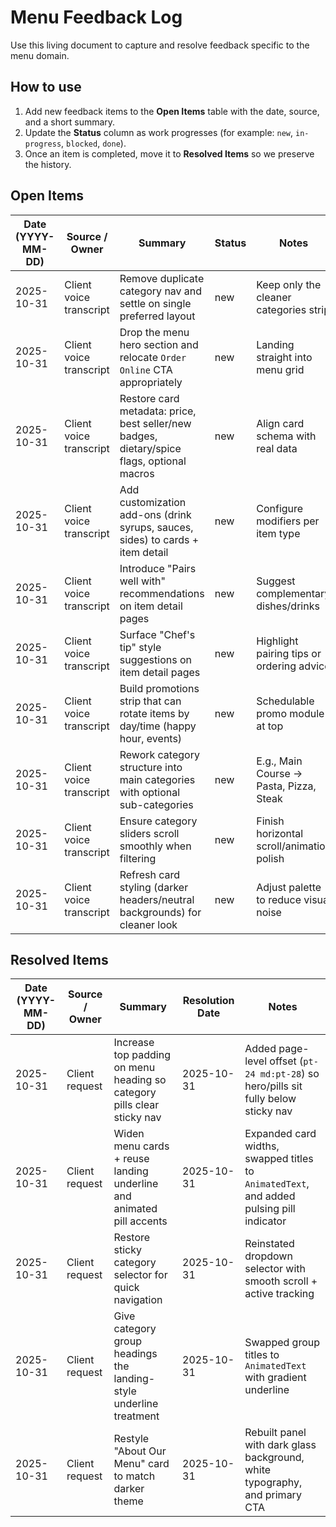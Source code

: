 <!-- Feedback tracker for Menu workstreams. Update as items are addressed. -->

# Menu Feedback Log

Use this living document to capture and resolve feedback specific to the menu domain.

## How to use

1. Add new feedback items to the **Open Items** table with the date, source, and a short summary.
2. Update the **Status** column as work progresses (for example: `new`, `in-progress`, `blocked`, `done`).
3. Once an item is completed, move it to **Resolved Items** so we preserve the history.

## Open Items

| Date (YYYY-MM-DD) | Source / Owner | Summary | Status | Notes |
| --- | --- | --- | --- | --- |
| 2025-10-31 | Client voice transcript | Remove duplicate category nav and settle on single preferred layout | new | Keep only the cleaner categories strip |
| 2025-10-31 | Client voice transcript | Drop the menu hero section and relocate `Order Online` CTA appropriately | new | Landing straight into menu grid |
| 2025-10-31 | Client voice transcript | Restore card metadata: price, best seller/new badges, dietary/spice flags, optional macros | new | Align card schema with real data |
| 2025-10-31 | Client voice transcript | Add customization add-ons (drink syrups, sauces, sides) to cards + item detail | new | Configure modifiers per item type |
| 2025-10-31 | Client voice transcript | Introduce "Pairs well with" recommendations on item detail pages | new | Suggest complementary dishes/drinks |
| 2025-10-31 | Client voice transcript | Surface "Chef's tip" style suggestions on item detail pages | new | Highlight pairing tips or ordering advice |
| 2025-10-31 | Client voice transcript | Build promotions strip that can rotate items by day/time (happy hour, events) | new | Schedulable promo module at top |
| 2025-10-31 | Client voice transcript | Rework category structure into main categories with optional sub-categories | new | E.g., Main Course → Pasta, Pizza, Steak |
| 2025-10-31 | Client voice transcript | Ensure category sliders scroll smoothly when filtering | new | Finish horizontal scroll/animation polish |
| 2025-10-31 | Client voice transcript | Refresh card styling (darker headers/neutral backgrounds) for cleaner look | new | Adjust palette to reduce visual noise |

## Resolved Items

| Date (YYYY-MM-DD) | Source / Owner | Summary | Resolution Date | Notes |
| --- | --- | --- | --- | --- |
| 2025-10-31 | Client request | Increase top padding on menu heading so category pills clear sticky nav | 2025-10-31 | Added page-level offset (`pt-24 md:pt-28`) so hero/pills sit fully below sticky nav |
| 2025-10-31 | Client request | Widen menu cards + reuse landing underline and animated pill accents | 2025-10-31 | Expanded card widths, swapped titles to `AnimatedText`, and added pulsing pill indicator |
| 2025-10-31 | Client request | Restore sticky category selector for quick navigation | 2025-10-31 | Reinstated dropdown selector with smooth scroll + active tracking |
| 2025-10-31 | Client request | Give category group headings the landing-style underline treatment | 2025-10-31 | Swapped group titles to `AnimatedText` with gradient underline |
| 2025-10-31 | Client request | Restyle "About Our Menu" card to match darker theme | 2025-10-31 | Rebuilt panel with dark glass background, white typography, and primary CTA |
